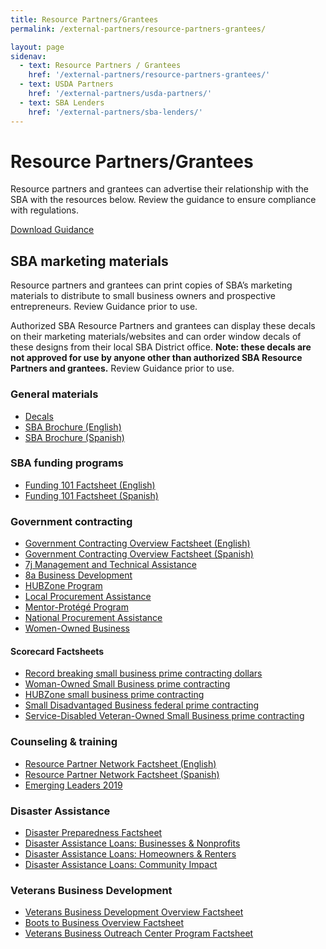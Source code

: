```yaml
---
title: Resource Partners/Grantees
permalink: /external-partners/resource-partners-grantees/

layout: page
sidenav:
  - text: Resource Partners / Grantees
    href: '/external-partners/resource-partners-grantees/'
  - text: USDA Partners
    href: '/external-partners/usda-partners/'
  - text: SBA Lenders
    href: '/external-partners/sba-lenders/'
---
```


# Resource Partners/Grantees

Resource partners and grantees can advertise their relationship with the SBA with the resources below.  Review the guidance to ensure compliance with regulations.

<a class="usa-button" href="{{ site.baseurl }}/assets/sba/resource-partners/guidance-usage-of-logo.pdf">Download Guidance</a>

## SBA marketing materials

Resource partners and grantees can print copies of SBA’s marketing materials to distribute to small business owners and prospective entrepreneurs.  Review Guidance prior to use.

Authorized SBA Resource Partners and grantees can display these decals on their marketing materials/websites and can order window decals of these designs from their local SBA District office. <strong>Note:  these decals are not approved for use by anyone other than authorized SBA Resource Partners and grantees.</strong> Review Guidance prior to use.

### General materials

<ul>
	<li>
		<a href="{{ site.baseurl }}/assets/sba/resource-partners/powered-by-decals.zip">Decals</a>
	</li>
	<li>
		<a href="{{ site.baseurl }}/assets/sba/resource-partners/SBA-Brochure-FINAL-nobleeds-nocontact.pdf">SBA Brochure (English)</a>
	</li>
	<li>
		<a href="{{ site.baseurl }}/assets/sba/resource-partners/SBA-Brochure-Spanish_HQ.pdf">SBA Brochure (Spanish)</a>
	</li>
</ul>

### SBA funding programs
<ul>
	<li>
		<a href="{{ site.baseurl }}/assets/sba/resource-partners/SBA-Funding101-508_MCS0092.pdf">Funding 101 Factsheet (English)</a>
	</li>
	<li>
		<a href="{{ site.baseurl }}/assets/sba/resource-partners/SBA-Funding101-Spanish.pdf">Funding 101 Factsheet (Spanish)</a>
	</li>
</ul>

### Government contracting
<ul>
	<li>
		<a href="{{ site.baseurl }}/assets/sba/resource-partners/SBA-GovernmentContracting-508_MCS0091.pdf">Government Contracting Overview Factsheet (English)</a>
	</li>
	<li>
		<a href="{{ site.baseurl }}/assets/sba/resource-partners/SBA-GovernmentContracting-Spanish-508.pdf">Government Contracting Overview Factsheet (Spanish)</a>
	</li>
	<li>
		<a href="{{ site.baseurl }}/assets/sba/resource-partners/7j-fact-sheet-2019.pdf">7j Management and Technical Assistance</a>
	</li>
	<li>
		<a href="{{ site.baseurl }}/assets/sba/resource-partners/8a-fact-sheet-2019.pdf">8a Business Development</a>
	</li>
	<li>
		<a href="{{ site.baseurl }}/assets/sba/resource-partners/hubzone-fact-sheet-2019.pdf">HUBZone Program</a>
	</li>
	<li>
		<a href="{{ site.baseurl }}/assets/sba/resource-partners/local-procurement-fact-sheet-2019.pdf">Local Procurement Assistance</a>
	</li>
	<li>
		<a href="{{ site.baseurl }}/assets/sba/resource-partners/mentor-protege-fact-sheet-2019.pdf">Mentor-Protégé Program</a>
	</li>
	<li>
		<a href="{{ site.baseurl }}/assets/sba/resource-partners/national-procurement-assistance-fact-sheet-2019.pdf">National Procurement Assistance</a>
	</li>
	<li>
		<a href="{{ site.baseurl }}/assets/sba/resource-partners/woman-owned-fact-sheet-2019.pdf">Women-Owned Business</a>
	</li>
</ul>

#### Scorecard Factsheets
<ul>
<li><a href="https://www.sba.gov/document/support--record-breaking-small-business-prime-contracting-dollars-factsheet">Record breaking small business prime contracting dollars</a></li>
<li><a href="https://www.sba.gov/document/support--woman-owned-small-business-prime-contracting-factsheet">Woman-Owned Small Business prime contracting</a></li>
<li><a href="https://www.sba.gov/document/support--hubzone-small-business-prime-contracting-factsheet">HUBZone small business prime contracting</a></li>
<li><a href="https://www.sba.gov/document/support--small-disadvantaged-business-federal-prime-contracting-factsheet">Small Disadvantaged Business federal prime contracting</a></li>
<li><a href="https://www.sba.gov/document/support--service-disabled-veteran-owned-small-business-prime-contracting-factsheet">Service-Disabled Veteran-Owned Small Business prime contracting</a></li>
</ul>


### Counseling & training
<ul>
	<li>
		<a href="{{ site.baseurl }}/assets/sba/resource-partners/SBA-ResourcePartnerNetwork-508_MCS0090.pdf">Resource Partner Network Factsheet (English)</a>
	</li>
	<li>
		<a href="{{ site.baseurl }}/assets/sba/resource-partners/SBA-ResourcePartnerNetwork-Spanish-508.pdf">Resource Partner Network Factsheet (Spanish)</a>
	</li>
	<li>
		<a href="{{ site.baseurl }}/assets/sba/resource-partners/emerging-leaders-flyer-static.pdf">Emerging Leaders 2019</a>
	</li>
</ul>


### Disaster Assistance
<ul>
	<li>
		<a href="{{ site.baseurl }}/assets/sba/resource-partners/Disaster-Preparedness-Factsheet.pdf">Disaster Preparedness Factsheet</a>
	</li>
	<li>
		<a href="{{ site.baseurl }}/assets/sba/resource-partners/SBA-Disaster-Assistance-Loans-Businesses-Nonprofits.pdf">Disaster Assistance Loans: Businesses & Nonprofits</a>
	</li>
	<li>
		<a href="{{ site.baseurl }}/assets/sba/resource-partners/SBA-Disaster-Assistance-Loans-Homeowners-Renters.pdf">Disaster Assistance Loans: Homeowners & Renters</a>
	</li>
	<li>
		<a href="{{ site.baseurl }}/assets/sba/resource-partners/SBA-Disaster-Assistance-Loans-Community-Impact.pdf">Disaster Assistance Loans: Community Impact</a>
	</li>
</ul>


###  Veterans Business Development

<ul>
	<li>
		<a href="{{ site.baseurl }}/assets/sba/resource-partners/OVBD-101.pdf">Veterans Business Development Overview Factsheet</a></li>
	<li>
		<a href="{{ site.baseurl }}/assets/sba/resource-partners/B2B-Factsheet.pdf">Boots to Business Overview Factsheet</a></li>
	<li>
		<a href="{{ site.baseurl }}/assets/sba/resource-partners/VBOC-Factsheet.pdf">Veterans Business Outreach Center Program Factsheet</a></li>
</ul>



